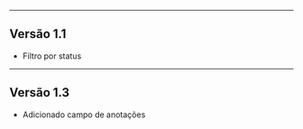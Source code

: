 --------------
Versão 1.1
--------------

- Filtro por status

-------------
Versão 1.3
-------------

- Adicionado campo de anotações